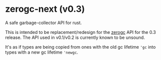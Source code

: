 # zerogc-next (v0.3)
A safe garbage-collector API for rust.

This is intended to be replacement/redesign for the [zerogc](https://github.com/DuckLogic/zerogc) API for the 0.3 release. The API used in v0.1/v0.2 is currently known to be unsound.

It's as if types are being copied from ones with the old gc lifetime `'gc` into types with a new gc lifetime `'newgc`.

